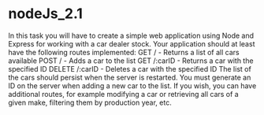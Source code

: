 # nodeJs_2.1
In this task you will have to create a simple web application using Node and Express for working with a car dealer stock. Your application should at least have the following routes implemented:
GET / - Returns a list of all cars available
POST / - Adds a car to the list
GET /:carID - Returns a car with the specified ID
DELETE /:carID - Deletes a car with the specified ID
The list of the cars should persist when the server is restarted. You must generate an ID on the server when adding a new car to the list. If you wish, you can have additional routes, for example modifying a car or retrieving all cars of a given make, filtering them by production year, etc.
